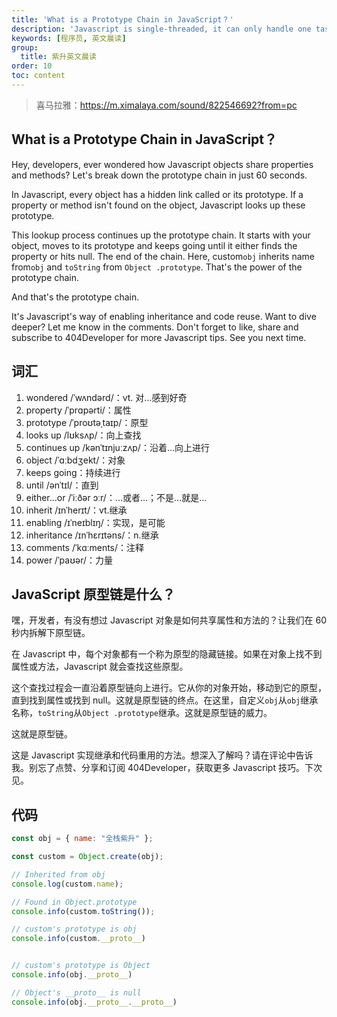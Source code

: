 ```yaml
---
title: 'What is a Prototype Chain in JavaScript？'
description: 'Javascript is single-threaded, it can only handle one task at a time. We can use web APis to interact with the features leveraged by the browser, and some of these APIS allow us to initiate async tasks in the background'
keywords: [程序员, 英文晨读]
group:
  title: 紫升英文晨读
order: 10
toc: content
---
```


> 喜马拉雅：https://m.ximalaya.com/sound/822546692?from=pc

## What is a Prototype Chain in JavaScript？

Hey, developers, ever wondered how Javascript objects share properties and methods? Let's break down the prototype chain in just 60 seconds.

In Javascript, every object has a hidden link called or its prototype. If a property or method isn't found on the object, Javascript looks up these prototype.

This lookup process continues up the prototype chain. It starts with your object, moves to its prototype and keeps going until it either finds the property or hits null. The end of the chain. Here, custom`obj` inherits name from`obj` and `toString` from `Object .prototype`. That's the power of the prototype chain.

And that's the prototype chain.

It's Javascript's way of enabling inheritance and code reuse. Want to dive deeper? Let me know in the comments. Don't forget to like, share and subscribe to 404Developer for more Javascript tips. See you next time.

## 词汇

1. wondered /ˈwʌndərd/：vt. 对…感到好奇
2. property /ˈprɑpərti/：属性
3. prototype /ˈproʊtəˌtaɪp/：原型
4. looks up /lʊksʌp/：向上查找
5. continues up /kənˈtɪnjuːzʌp/：沿着...向上进行
6. object /ˈɑːbdʒekt/：对象
7. keeps going：持续进行
8. until /ənˈtɪl/：直到
9. either...or /ˈiːðər ɔːr/：...或者...；不是...就是...
10. inherit /ɪnˈherɪt/：vt.继承
11. enabling /ɪˈneɪblɪŋ/：实现，是可能
12. inheritance /ɪnˈhɛrɪtəns/：n.继承
13. comments /ˈkɑːments/：注释
14. power /ˈpaʊər/：力量

## JavaScript 原型链是什么？

嘿，开发者，有没有想过 Javascript 对象是如何共享属性和方法的？让我们在 60 秒内拆解下原型链。

在 Javascript 中，每个对象都有一个称为原型的隐藏链接。如果在对象上找不到属性或方法，Javascript 就会查找这些原型。

这个查找过程会一直沿着原型链向上进行。它从你的对象开始，移动到它的原型，直到找到属性或找到 null。这就是原型链的终点。在这里，自定义`obj`从`obj`继承名称，`toString`从`Object .prototype`继承。这就是原型链的威力。

这就是原型链。

这是 Javascript 实现继承和代码重用的方法。想深入了解吗？请在评论中告诉我。别忘了点赞、分享和订阅 404Developer，获取更多 Javascript 技巧。下次见。

## 代码

```js
const obj = { name: "全栈紫升" };

const custom = Object.create(obj);

// Inherited from obj
console.log(custom.name);

// Found in Object.prototype
console.info(custom.toString());

// custom's prototype is obj
console.info(custom.__proto__)


// custom's prototype is Object
console.info(obj.__proto__)

// Object's __proto__ is null
console.info(obj.__proto__.__proto__)
```
